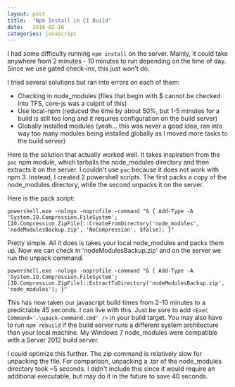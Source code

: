 ```yaml
---
layout: post
title:  "Npm Install in CI Build"
date:   2016-02-16
categories: javascript
---
```


I had some difficulty running `npm install` on the server. Mainly, it could take anywhere from 2 minutes - 10 minutes to run depending on the time of day. Since we use gated check-ins, this just won't do.

I tried several solutions but ran into errors on each of them:

* Checking in node_modules (files that begin with $ cannot be checked into TFS, core-js was a culprit of this)
* Use local-npm (reduced the time by about 50%, but 1-5 minutes for a build is still too long and it requires configuration on the build server)
* Globally installed modules (yeah... this was never a good idea, ran into way too many modules being installed globally as I moved more tasks to the build server)

Here is the solution that actually worked well. It takes inspiration from the `pac` npm module, which tarballs the node_modules directory and then extracts it on the server. I couldn't use `pac` because it does not work with npm 3. Instead, I created 2 powershell scripts. The first packs a copy of the node_modules directory, while the second unpacks it on the server.

Here is the pack script:

```
powershell.exe -nologo -noprofile -command "& { Add-Type -A 'System.IO.Compression.FileSystem'; [IO.Compression.ZipFile]::CreateFromDirectory('node_modules', 'nodeModulesBackup.zip', 'NoCompression', $false); }"
```

Pretty simple. All it does is takes your local node_modules and packs them up. Now we can check in 'nodeModulesBackup.zip' and on the server we run the unpack command.

```
powershell.exe -nologo -noprofile -command "& { Add-Type -A 'System.IO.Compression.FileSystem'; [IO.Compression.ZipFile]::ExtractToDirectory('nodeModulesBackup.zip', 'node_modules'); }"
```

This has now taken our javascript build times from 2-10 minutes to a predictable 45 seconds. I can live with this. Just be sure to add `<Exec Command='.\upack-command.cmd' />` in your build target. You may also have to run `npm rebuild` if the build server runs a different system architecture than your local machine. My Windows 7 node_modules were compatible with a Server 2012 build server.

I could optimize this further. The zip command is relatively slow for unpacking the file. For comparison, unpacking a .tar of the node_modules directory took ~5 seconds. I didn't include this since it would require an additional executable, but may do it in the future to save 40 seconds.